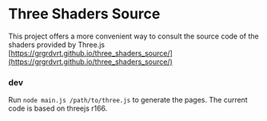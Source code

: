 # Three Shaders Source

This project offers a more convenient way to consult the source code of the shaders provided by Three.js
[https://grgrdvrt.github.io/three_shaders_source/](https://grgrdvrt.github.io/three_shaders_source/)

### dev
Run `node main.js /path/to/three.js` to generate the pages.
The current code is based on threejs r166.
